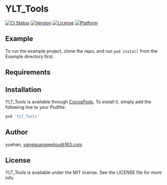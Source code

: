 # YLT_Tools

[![CI Status](http://img.shields.io/travis/yangguangweilou@163.com/YLT_Tools.svg?style=flat)](https://travis-ci.org/yangguangweilou@163/YLT_Tools)
[![Version](https://img.shields.io/cocoapods/v/YLT_Tools.svg?style=flat)](http://cocoapods.org/pods/YLT_Tools)
[![License](https://img.shields.io/cocoapods/l/YLT_Tools.svg?style=flat)](http://cocoapods.org/pods/YLT_Tools)
[![Platform](https://img.shields.io/cocoapods/p/YLT_Tools.svg?style=flat)](http://cocoapods.org/pods/YLT_Tools)

## Example

To run the example project, clone the repo, and run `pod install` from the Example directory first.

## Requirements

## Installation

YLT_Tools is available through [CocoaPods](http://cocoapods.org). To install
it, simply add the following line to your Podfile:

```ruby
pod 'YLT_Tools'
```

## Author

yuehan, yangguangweilou@163.com

## License

YLT_Tools is available under the MIT license. See the LICENSE file for more info.
